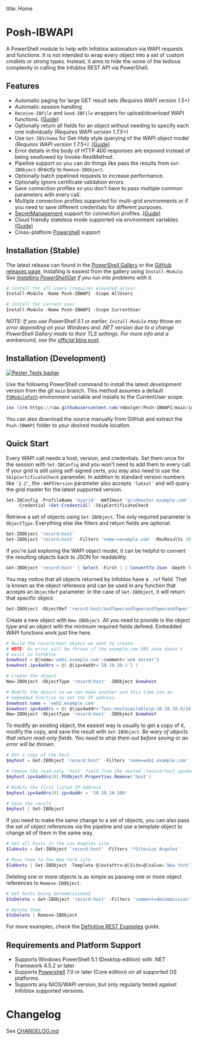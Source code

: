 title: Home

# Posh-IBWAPI

A PowerShell module to help with Infoblox automation via WAPI requests and functions. It is not intended to wrap every object into a set of custom cmdlets or strong types. Instead, it aims to hide the some of the tedious complexity in calling the Infoblox REST API via PowerShell.

## Features

- Automatic paging for large GET result sets *(Requires WAPI version 1.5+)*
- Automatic session handling
- `Receive-IBFile` and `Send-IBFile` wrappers for upload/download WAPI functions. [(Guide)](Guides/Using-IBFile-Functions.md)
- Optionally return all fields for an object without needing to specify each one individually *(Requires WAPI version 1.7.5+)*
- Use `Get-IBSchema` for Get-Help style querying of the WAPI object model *(Requires WAPI version 1.7.5+)*. [(Guide)](Guides/Using-Get-IBSchema.md)
- Error details in the body of HTTP 400 responses are exposed instead of being swallowed by Invoke-RestMethod.
- Pipeline support so you can do things like pass the results from `Get-IBObject` directly to `Remove-IBObject`.
- Optionally batch pipelined requests to increase performance.
- Optionally ignore certificate validation errors.
- Save connection profiles so you don't have to pass multiple common parameters with every call.
- Multiple connection profiles supported for multi-grid environments or if you need to save different credentials for different purposes.
- [SecretManagement](https://devblogs.microsoft.com/powershell/secretmanagement-and-secretstore-are-generally-available/) support for connection profiles. [(Guide)](Guides/Using-SecretManagement.md)
- Cloud friendly stateless mode supported via environment variables. [(Guide)](Guides/Stateless-Mode.md)
- Cross-platform [Powershell](https://github.com/PowerShell/PowerShell) support

## Installation (Stable)

The latest release can found in the [PowerShell Gallery](https://www.powershellgallery.com/packages/Posh-IBWAPI/) or the [GitHub releases page](https://github.com/rmbolger/Posh-IBWAPI/releases). Installing is easiest from the gallery using `Install-Module`. *See [Installing PowerShellGet](https://docs.microsoft.com/en-us/powershell/scripting/gallery/installing-psget) if you run into problems with it.*

```powershell
# install for all users (requires elevated privs)
Install-Module -Name Posh-IBWAPI -Scope AllUsers

# install for current user
Install-Module -Name Posh-IBWAPI -Scope CurrentUser
```

*NOTE: If you use PowerShell 5.1 or earlier, `Install-Module` may throw an error depending on your Windows and .NET version due to a change PowerShell Gallery made to their TLS settings. For more info and a workaround, see the [official blog post](https://devblogs.microsoft.com/powershell/powershell-gallery-tls-support/).*

## Installation (Development)

[![Pester Tests badge](https://github.com/rmbolger/Posh-IBWAPI/workflows/Pester%20Tests/badge.svg)](https://github.com/rmbolger/Posh-IBWAPI/actions)

Use the following PowerShell command to install the latest *development* version from the git `main` branch. This method assumes a default [`PSModulePath`](https://docs.microsoft.com/en-us/powershell/module/microsoft.powershell.core/about/about_psmodulepath) environment variable and installs to the CurrentUser scope.

```powershell
iex (irm https://raw.githubusercontent.com/rmbolger/Posh-IBWAPI/main/instdev.ps1)
```

You can also download the source manually from GitHub and extract the `Posh-IBWAPI` folder to your desired module location.

## Quick Start

Every WAPI call needs a host, version, and credentials. Set them once for the session with `Set-IBConfig` and you won't need to add them to every call. If your grid is still using self-signed certs, you may also need to use the `SkipCertificateCheck` parameter. In addition to standard version numbers like `'2.2'`, the `-WAPIVersion` parameter also accepts `'latest'` and will query the grid master for the latest supported version.

```powershell
Set-IBConfig -ProfileName 'mygrid' -WAPIHost 'gridmaster.example.com' -WAPIVersion 'latest' `
    -Credential (Get-Credential) -SkipCertificateCheck
```

Retrieve a set of objects using `Get-IBObject`. The only required parameter is `ObjectType`. Everything else like filters and return fields are optional.

```powershell
Get-IBObject 'record:host'
Get-IBObject 'record:host' -Filters 'name~=example.com' -MaxResults 10 -ReturnFields 'extattrs'
```

If you're just exploring the WAPI object model, it can be helpful to convert the resulting objects back to JSON for readability.

```powershell
Get-IBObject 'record:host' | Select -First 1 | ConvertTo-Json -Depth 5
```

You may notice that all objects returned by Infoblox have a `_ref` field. That is known as the object reference and can be used in any function that accepts an `ObjectRef` parameter. In the case of `Get-IBObject`, it will return that specific object.

```powershell
Get-IBObject -ObjectRef 'record:host/asdfqwerasdfqwerasdfqwerasdfqwer'
```

Create a new object with `New-IBObject`. All you need to provide is the object type and an object with the minimum required fields defined. Embedded WAPI functions work just fine here.

```powershell
# Build the record:host object we want to create.
# NOTE: An error will be thrown if the example.com DNS zone doesn't
# exist in Infoblox
$newhost = @{name='web1.example.com';comment='web server'}
$newhost.ipv4addrs = @( @{ipv4addr='10.10.10.1'} )

# Create the object
New-IBObject -ObjectType 'record:host' -IBObject $newhost

# Modify the object so we can make another and this time use an
# embedded function to set the IP address.
$newhost.name = 'web2.example.com'
$newhost.ipv4addrs = @( @{ipv4addr='func:nextavailableip:10.10.10.0/24'} )
New-IBObject -ObjectType 'record:host' -IBObject $newhost
```

To modify an existing object, the easiest way is usually to get a copy of it, modify the copy, and save the result with `Set-IBObject`. *Be wary of objects that return read-only fields. You need to strip them out before saving or an error will be thrown.*

```powershell
# Get a copy of the host
$myhost = Get-IBObject 'record:host' -Filters 'name=web1.example.com'

# remove the read-only 'host' field from the nested 'record:host_ipv4addr' object
$myhost.ipv4addrs[0].PSObject.Properties.Remove('host')

# Modify the first listed IP address
$myhost.ipv4addrs[0].ipv4addr = '10.10.10.100'

# Save the result
$myhost | Set-IBObject
```

If you need to make the same change to a set of objects, you can also pass the set of object references via the pipeline and use a template object to change all of them in the same way.

```powershell
# Get all hosts in the Los Angeles site
$laHosts = Get-IBObject 'record:host' -Filters '*Site=Los Angeles'

# Move them to the New York site
$laHosts | Set-IBObject -Template @{extattrs=@{Site=@{value='New York'}}}
```

Deleting one or more objects is as simple as passing one or more object references to `Remove-IBObject`.

```powershell
# Get hosts being decommissioned
$toDelete = Get-IBObject 'record:host' -Filters 'comment=decommission'

# Delete them
$toDelete | Remove-IBObject
```

For more examples, check the [Definitive REST Examples](Guides/Definitive-REST-Examples.md) guide.

## Requirements and Platform Support

* Supports Windows PowerShell 5.1 (Desktop edition) with .NET Framework 4.5.2 or later
* Supports [Powershell](https://github.com/PowerShell/PowerShell) 7.0 or later (Core edition) on all supported OS platforms.
* Supports any NIOS/WAPI version, but only regularly tested against Infoblox supported versions.

# Changelog

See [CHANGELOG.md](https://github.com/rmbolger/Posh-IBWAPI/blob/main/CHANGELOG.md)
